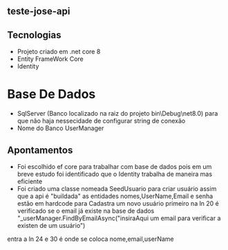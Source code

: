 ## teste-jose-api

## Tecnologias
- Projeto criado em .net core 8
- Entity FrameWork Core
- Identity

# Base De Dados
  - SqlServer (Banco localizado na raiz do projeto bin\Debug\net8.0) para que não haja nessecidade de configurar string de conexão
  - Nome do Banco UserManager

## Apontamentos
- Foi escolhido ef core para trabalhar com base de dados pois em um breve estudo foi identificado que o Identity trabalha de maneira mas eficiente 
- Foi criado uma classe nomeada SeedUsuario para criar usuário assim que a api é "buildada" as entidades nomes,UserName,Email e senha estão em hardcode 
para Cadastra um novo usuário primeiro na ln 20  é verificado se o email já existe na base de dados 
"_userManager.FindByEmailAsync("insiraAqui um email para verificar a existen de um usuário")

entra a ln 24 e 30 é onde se coloca nome,email,userName



